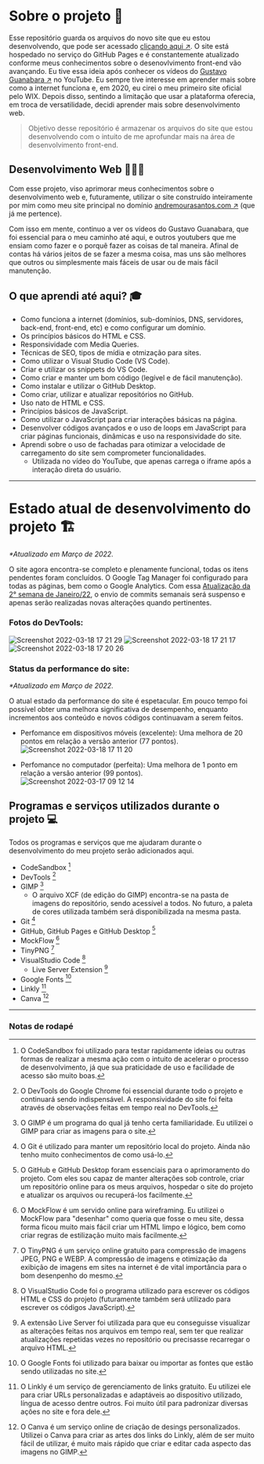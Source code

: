 # Sobre o projeto 📝
Esse repositório guarda os arquivos do novo site que eu estou desenvolvendo, que pode ser acessado [clicando aqui ↗](https://andremourasantos.github.io/). O site está hospedado no serviço do GitHub Pages e é constantemente atualizado conforme meus conhecimentos sobre o desenovlvimento front-end vão avançando. Eu tive essa ideia após conhecer os vídeos do [Gustavo Guanabara ↗](https://www.youtube.com/c/CursoemV%C3%ADdeo) no YouTube. Eu sempre tive interesse em aprender mais sobre como a internet funciona e, em 2020, eu cirei o meu primeiro site oficial pelo WIX. Depois disso, sentindo a limitação que usar a plataforma oferecia, em troca de versatilidade, decidi aprender mais sobre desenvolvimento web.

> Objetivo desse repositório é armazenar os arquivos do site que estou desenvolvendo com o intuito de me aprofundar mais na área de desenvolvimento front-end.

## Desenvolvimento Web 👨🏽‍💻
Com esse projeto, viso aprimorar meus conhecimentos sobre o desenvolvimento web e, futuramente, utilizar o site construído inteiramente por mim como meu site principal no domínio [andremourasantos.com ↗](https://www.andremoruasantos.com) (que já me pertence).

Com isso em mente, continuo a ver os vídeos do Gustavo Guanabara, que foi essencial para o meu caminho até aqui, e outros youtubers que me ensiam como fazer e o porquê fazer as coisas de tal maneira. Afinal de contas há vários jeitos de se fazer a mesma coisa, mas uns são melhores que outros ou simplesmente mais fáceis de usar ou de mais fácil manutenção.

## O que aprendi até aqui? 🎓
- Como funciona a internet (domínios, sub-domínios, DNS, servidores, back-end, front-end, etc) e como configurar um domínio.
- Os princípios básicos do HTML e CSS.
- Responsividade com Media Queries.
- Técnicas de SEO, tipos de mídia e otmização para sites.
- Como utilizar o Visual Studio Code (VS Code).
- Criar e utilizar os snippets do VS Code.
- Como criar e manter um bom código (legível e de fácil manutenção).
- Como instalar e utilizar o GitHub Desktop.
- Como criar, utilizar e atualizar repositórios no GitHub.
- Uso nato de HTML e CSS.
- Princípios básicos de JavaScript.
- Como utilizar o JavaScript para criar interações básicas na página.
- Desenvolver códigos avançados e o uso de loops em JavaScript para criar páginas funcionais, dinâmicas e uso na responsividade do site.
- Aprendi sobre o uso de fachadas para otimizar a velocidade de carregamento do site sem comprometer funcionalidades.
	- Utilizada no vídeo do YouTube, que apenas carrega o iframe após a interação direta do usuário.

---

# Estado atual de desenvolvimento do projeto 🏗
_*Atualizado em Março de 2022._

O site agora encontra-se completo e plenamente funcional, todas os itens pendentes foram concluídos. O Google Tag Manager foi configurado para todas as páginas, bem como o Google Analytics. Com essa [Atualização da 2° semana de Janeiro/22](https://github.com/andremourasantos/andremourasantos.github.io/commits/main), o envio de commits semanais será suspenso e apenas serão realizadas novas alterações quando pertinentes.

### Fotos do DevTools:
![Screenshot 2022-03-18 17 21 29](https://user-images.githubusercontent.com/92397834/159077962-7c4dd529-195e-40cd-aeea-335503f69d4b.png)
![Screenshot 2022-03-18 17 21 17](https://user-images.githubusercontent.com/92397834/159077970-83488523-ccbd-405e-9797-ba032cc3ba70.png)
![Screenshot 2022-03-18 17 20 26](https://user-images.githubusercontent.com/92397834/159077979-68ab3223-2c62-4b3e-bc90-71decc058664.png)

### Status da performance do site:
_*Atualizado em Março de 2022._

O atual estado da performance do site é espetacular. Em pouco tempo foi possível obter uma melhora significativa de desempenho, enquanto incrementos aos conteúdo e novos códigos continuavam a serem feitos.
- Perfomance em dispositivos móveis (excelente): Uma melhora de 20 pontos em relação a versão anterior (77 pontos).
	![Screenshot 2022-03-18 17 11 20](https://user-images.githubusercontent.com/92397834/159076712-90ad4efb-b718-4ca4-a9e7-fad37b86e26b.png)
	
- Perfomance no computador (perfeita): Uma melhora de 1 ponto em relação a versão anterior (99 pontos).	
	![Screenshot 2022-03-17 09 12 14](https://user-images.githubusercontent.com/92397834/159076332-dc0c46d5-2aae-49ce-9f37-c45ce5cb50ca.png)

## Programas e serviços utilizados durante o projeto 💻
Todos os programas e serviços que me ajudaram durante o desenvolvimento do meu projeto serão adicionados aqui.
- CodeSandbox [^1]
- DevTools [^2]
- GIMP [^3]
	- O arquivo XCF (de edição do GIMP) encontra-se na pasta de imagens do repositório, sendo acessível a todos. No futuro, a paleta de cores utilizada também será disponibilizada na mesma pasta.
- Git [^4]
- GitHub, GitHub Pages e GitHub Desktop [^5]
- MockFlow [^6]
- TinyPNG [^7]
- VisualStudio Code [^8]
	- Live Server Extension [^9]
- Google Fonts [^10]
- Linkly [^11]
- Canva [^12]

---

### Notas de rodapé
[^1]:O CodeSandbox foi utilizado para testar rapidamente ideias ou outras formas de realizar a mesma ação com o intuito de acelerar o processo de desenvolvimento, já que sua praticidade de uso e facilidade de acesso são muito boas.
[^2]:O DevTools do Google Chrome foi essencial durante todo o projeto e continuará sendo indispensável. A responsividade do site foi feita através de observações feitas em tempo real no DevTools.
[^3]:O GIMP é um programa do qual já tenho certa familiaridade. Eu utilizei o GIMP para criar as imagens para o site.
[^4]:O Git é utilizado para manter um repositório local do projeto. Ainda não tenho muito conhecimentos de como usá-lo.
[^5]:O GitHub e GitHub Desktop foram essenciais para o aprimoramento do projeto. Com eles sou capaz de manter alterações sob controle, criar um repositório online para os meus arquivos, hospedar o site do projeto e atualizar os arquivos ou recuperá-los facilmente.
[^6]:O MockFlow é um servido online para wireframing. Eu utilizei o MockFlow para "desenhar" como queria que fosse o meu site, dessa forma ficou muito mais fácil criar um HTML limpo e lógico, bem como criar regras de estilização muito mais facilmente.
[^7]:O TinyPNG é um serviço online gratuito para compressão de imagens JPEG, PNG e WEBP. A compressão de imagens e otimização da exibição de imagens em sites na internet é de vital importância para o bom desenpenho do mesmo.
[^8]:O VisualStudio Code foi o programa utilizado para escrever os códigos HTML e CSS do projeto (futuramente também será utilizado para escrever os códigos JavaScript).
[^9]:A extensão Live Server foi utilizada para que eu conseguisse visualizar as alterações feitas nos arquivos em tempo real, sem ter que realizar atualizações repetidas vezes no repositório ou precisasse recarregar o arquivo HTML.
[^10]:O Google Fonts foi utilizado para baixar ou importar as fontes que estão sendo utilizadas no site.
[^11]: O Linkly é um serviço de gerenciamento de links gratuito. Eu utilizei ele para criar URLs personalizadas e adaptáveis ao dispositivo utilizado, língua de acesso dentre outros. Foi muito útil para padronizar diversas ações no site e fora dele.
[^12]: O Canva é um serviço online de criação de desings personalizados. Utilizei o Canva para criar as artes dos links do Linkly, além de ser muito fácil de utilizar, é muito mais rápido que criar e editar cada aspecto das imagens no GIMP.

